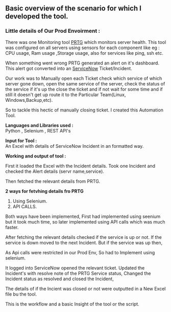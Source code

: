 <h2>Basic overview of the scenario for which I developed the tool.</h2>


<h3>Little details of Our Prod Envoirment :</h3>

There was one Monitoring tool <a href="https://www.paessler.com/prtg">PRTG</a>  which monitors server health.
This tool was configured on all servers using sensors for each component like eg : CPU usage, Ram usage ,Storage usage, 
also for services like ping, ssh etc.

When something went wrong PRTG generated an alert on it's dashboard.
This alert got converted into an <a href="https://www.servicenow.com/">ServiceNow</a>  Ticket/Incident.



Our work was to Manually open each Ticket check which service of which server gone down, open the same service of the server, 
check the status of the service if it's up the close the ticket and if not wait for some time and if still it doesn't get up route it to the Particular Team(Linux, Windows,Backup,etc).

So to tackle this hectic of manually closing ticket.
I created this Automation Tool.


<b>Languages and Libraries used : </b><br>
Python , Selenium , REST API's


<b>Input for Tool :</b><br>
An Excel with details of ServiceNow Incident in an formatted way.


<b>Working and output of tool :</b><br>

First it loaded the Excel with the Incident details.
Took one Incident and checked the Alert details (servr name,service).

Then fetched the relevant details from PRTG.

<b>2 ways for fetvhing details fro PRTG</b><br>

1. Using Selenium.
2. API CALLS.

Both ways have been implemented, First had implemented using seenium but it took much time, so later implemented using API calls which was much faster.


After fetching the relevant details checked if the service is up or not.
  If the service is down moved to the next Incident.
  But if the service was up then,
  
  As Api calls were restricted in our Prod Env, 
  So had to Implement using selenium.
  
  It logged into ServiceNow opened the relevant ticket.
  Updated the Incident's with resolve note of the PRTG Service status,
  Changed the Incident status as resolved and closed the Incident,
  
  The details of if the Incient was closed or not were outputted in a New Excel file bu the tool.
  
  
  This is the workflow and a basic Insight of the tool or the script.
  
  
  
